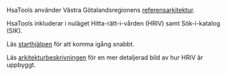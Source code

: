 HsaTools använder Västra Götalandsregionens [referensarkitektur](http://oppna-program.googlecode.com).

HsaTools inkluderar i nuläget Hitta-rätt-i-vården (HRIV) samt Sök-i-katalog (SIK).

Läs [starthjälpen](http://code.google.com/p/oppna-program-hsatools/wiki/HRIV_committers) för att komma igång snabbt.

Läs [arkitekturbeskrivningen](http://code.google.com/p/oppna-program-hsatools/wiki/Arkitekturen_i_HRIV) för en mer detaljerad bild av hur HRIV är uppbyggt.